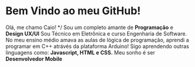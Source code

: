 # Bem Vindo ao meu GitHub!

Olá, me chamo Caio!
*/
Sou um completo amante de **Programação** e **Design UX/UI**
Sou Técnico em Eletrônica e curso Engenharia de Software.
No meu ensino médio amava as aulas de lógica de programação, aprendi a programar em C++ atrávés da plataforma Arduino!
Sigo aprendendo outras linguagens como: **Javascript, HTML e CSS.**
Meu sonho é ser **Desenvolvedor Mobile**
